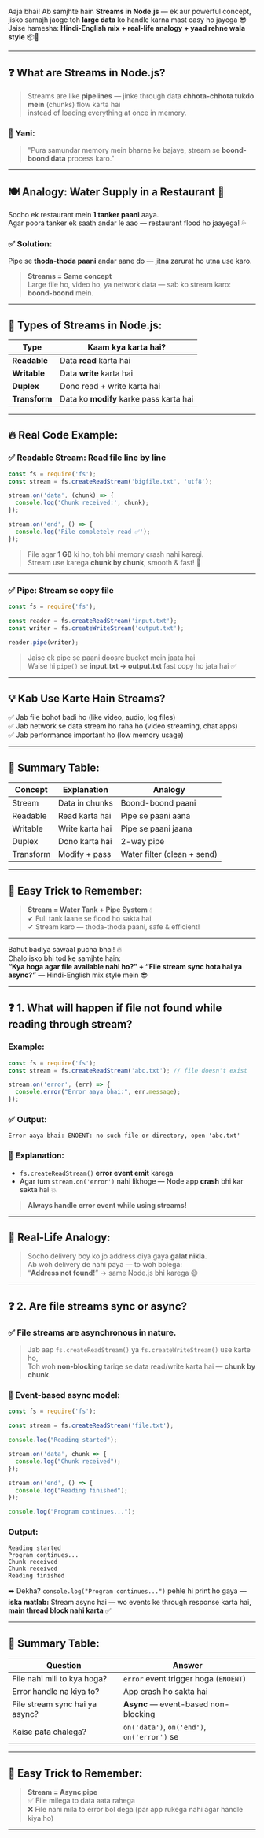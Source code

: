 Aaja bhai! Ab samjhte hain **Streams in Node.js** — ek aur powerful concept, jisko samajh jaoge toh **large data** ko handle karna mast easy ho jayega 😎  
Jaise hamesha: **Hindi-English mix + real-life analogy + yaad rehne wala style** 📦🚰

---

## ❓ **What are Streams in Node.js?**

> Streams are like **pipelines** — jinke through data **chhota-chhota tukdo mein** (chunks) flow karta hai  
> instead of loading everything at once in memory.

### 🧠 Yani:
> "Pura samundar memory mein bharne ke bajaye, stream se **boond-boond data** process karo."

---

## 🍽️ Analogy: Water Supply in a Restaurant 🚰

Socho ek restaurant mein **1 tanker paani** aaya.  
Agar poora tanker ek saath andar le aao — restaurant flood ho jaayega! 💦

### ✅ Solution:
Pipe se **thoda-thoda paani** andar aane do — jitna zarurat ho utna use karo.

> **Streams = Same concept**  
> Large file ho, video ho, ya network data — sab ko stream karo: **boond-boond** mein.

---

## 🔧 Types of Streams in Node.js:

| Type           | Kaam kya karta hai?                  |
|----------------|--------------------------------------|
| **Readable**   | Data **read** karta hai              |
| **Writable**   | Data **write** karta hai             |
| **Duplex**     | Dono read + write karta hai          |
| **Transform**  | Data ko **modify** karke pass karta hai |

---

## 🔥 Real Code Example:

### ✅ Readable Stream: Read file line by line

```js
const fs = require('fs');
const stream = fs.createReadStream('bigfile.txt', 'utf8');

stream.on('data', (chunk) => {
  console.log('Chunk received:', chunk);
});

stream.on('end', () => {
  console.log('File completely read ✅');
});
```

> File agar **1 GB** ki ho, toh bhi memory crash nahi karegi.  
> Stream use karega **chunk by chunk**, smooth & fast! 🚀

---

### ✅ Pipe: Stream se copy file

```js
const fs = require('fs');

const reader = fs.createReadStream('input.txt');
const writer = fs.createWriteStream('output.txt');

reader.pipe(writer);
```

> Jaise ek pipe se paani doosre bucket mein jaata hai  
> Waise hi `pipe()` se **input.txt → output.txt** fast copy ho jata hai ✅

---

## 💡 Kab Use Karte Hain Streams?

✅ Jab file bohot badi ho (like video, audio, log files)  
✅ Jab network se data stream ho raha ho (video streaming, chat apps)  
✅ Jab performance important ho (low memory usage)

---

## 🎯 Summary Table:

| Concept         | Explanation                         | Analogy                      |
|-----------------|--------------------------------------|-------------------------------|
| Stream          | Data in chunks                      | Boond-boond paani            |
| Readable        | Read karta hai                      | Pipe se paani aana           |
| Writable        | Write karta hai                     | Pipe se paani jaana          |
| Duplex          | Dono karta hai                      | 2-way pipe                   |
| Transform       | Modify + pass                       | Water filter (clean + send)  |

---

## 🧠 Easy Trick to Remember:

> **Stream = Water Tank + Pipe System** 💧  
> ✔ Full tank laane se flood ho sakta hai  
> ✔ Stream karo — thoda-thoda paani, safe & efficient!

---



Bahut badiya sawaal pucha bhai! 🔥  
Chalo isko bhi tod ke samjhte hain:  
**“Kya hoga agar file available nahi ho?” + “File stream sync hota hai ya async?”** — Hindi-English mix style mein 😎

---

## ❓ **1. What will happen if file not found while reading through stream?**

### Example:
```js
const fs = require('fs');
const stream = fs.createReadStream('abc.txt'); // file doesn't exist

stream.on('error', (err) => {
  console.error("Error aaya bhai:", err.message);
});
```

### ✅ Output:
```
Error aaya bhai: ENOENT: no such file or directory, open 'abc.txt'
```

### 📌 Explanation:
- `fs.createReadStream()` **error event emit** karega
- Agar tum `stream.on('error')` nahi likhoge — Node app **crash** bhi kar sakta hai 💥

> **Always handle error event while using streams!**

---

## 🔧 Real-Life Analogy:

> Socho delivery boy ko jo address diya gaya **galat nikla**.  
> Ab woh delivery de nahi paya — to woh bolega:  
> “**Address not found!**” → same Node.js bhi karega 😄

---

## ❓ **2. Are file streams sync or async?**

### ✅ File streams are **asynchronous** in nature.

> Jab aap `fs.createReadStream()` ya `fs.createWriteStream()` use karte ho,  
> Toh woh **non-blocking** tariqe se data read/write karta hai — **chunk by chunk**.

### 🔄 Event-based async model:

```js
const fs = require('fs');

const stream = fs.createReadStream('file.txt');

console.log("Reading started");

stream.on('data', chunk => {
  console.log("Chunk received");
});

stream.on('end', () => {
  console.log("Reading finished");
});

console.log("Program continues...");
```

### Output:
```
Reading started
Program continues...
Chunk received
Chunk received
Reading finished
```

➡️ Dekha? `console.log("Program continues...")` pehle hi print ho gaya —  
**iska matlab:** Stream async hai — wo events ke through response karta hai, **main thread block nahi karta** ✅

---

## 🎯 Summary Table:

| Question                              | Answer                                       |
|---------------------------------------|----------------------------------------------|
| File nahi mili to kya hoga?           | `error` event trigger hoga (`ENOENT`)        |
| Error handle na kiya to?              | App crash ho sakta hai                       |
| File stream sync hai ya async?        | **Async** — event-based non-blocking         |
| Kaise pata chalega?                   | `on('data')`, `on('end')`, `on('error')` se  |

---

## 🧠 Easy Trick to Remember:

> **Stream = Async pipe**  
> ✅ File milega to data aata rahega  
> ❌ File nahi mila to error bol dega (par app rukega nahi agar handle kiya ho)

---
